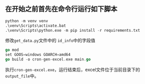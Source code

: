 
在开始之前首先在命令行运行如下脚本
---

```python
python -m venv venv
.\venv\Scripts\activate.bat
.\venv\Scripts\python.exe -m pip install -r requirements.txt
```

修改`get_data.py`文件中的 `id_info`中的字段值

```go
go mod 
set GOOS=windows GOARCH=amd64
go build -o cron-gen-excel.exe main.go
```

执行`cron-gen-excel.exe`，运行结束后，excel文件位于当前目录下的`output_file`中。